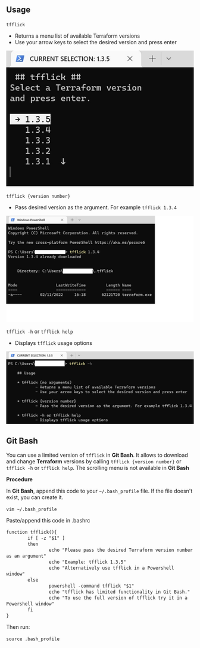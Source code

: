 ## Usage

 `tfflick`
* Returns a menu list of available Terraform versions
* Use your arrow keys to select the desired version and press enter

[![alt text](tfflick_no_args.jpg "tfflick no args")](https://ggaacode.github.io/tfflick/tfflick_no_args.jpg)

 `tfflick {version number}`
* Pass desired version as the argument. For example `tfflick 1.3.4`

[![alt text](tfflick_pass_version.jpg "tfflick pass version")](https://ggaacode.github.io/tfflick/tfflick_pass_version.jpg)

 `tfflick -h` or `tfflick help`
* Displays `tfflick` usage options

[![alt text](tfflick_help_menu.jpg "tfflick help menu")](https://ggaacode.github.io/tfflick/tfflick_help_menu.jpg)

## Git Bash

You can use a limited version of `tfflick` in **Git Bash**. It allows to download and change **Terraform** versions by calling `tfflick {version number}` or `tfflick -h` or `tfflick help`. 
The scrolling menu is not available in **Git Bash**

**Procedure**

In **Git Bash**, append this code to your `~/.bash_profile` file. If the file doesn't exist, you can create it.

`vim ~/.bash_profile`

Paste/append this code in .bashrc

```
function tfflick(){
        if [ -z "$1" ]
        then
                echo "Please pass the desired Terraform version number as an argument"
                echo "Example: tfflick 1.3.5"
                echo "Alternatively use tfflick in a Powershell window"
        else
                powershell -command tfflick "$1"
                echo "tfflick has limited functionality in Git Bash."
                echo "To use the full version of tfflick try it in a Powershell window"
        fi
}
```

Then run: 

`source .bash_profile`